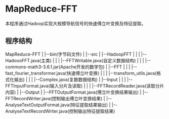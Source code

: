 # MapReduce-FFT

本程序通过Hadoop实现大规模导航信号的快速傅立叶变换及特征提取。

## 程序结构

MapReduce-FFT
		|
		|--bin(字节码文件)
		|
		|--src
				|
				|--HadoopFFT
				|			|
				|			|--HadoooFFT.java(主类)
				|			|
				|			|--FFTWritable.java(自定义数据结构)
				|			|
				|			|--commons-math3-3.6.1.jar(Apache开发的数学包)
				|
				|--FFT
				|		|
				|		|--fast_fourier_transformer.java(快速傅立叶变换)
				|		|
				|		|--transform_utils.java(格式化输出)
				|		|
				|		|--Complex.java(复数数据结构)
				|
				|--Input
				|		|
				|		|--FFTInputFormat.java(输入分片及读取)
				|		|
				|		|--FFTRecordReader.java(读取分片内容)
				|
				|--Output
							|
							|--FFTOutputFormat.java(傅立叶变换结果输出)
							|
							|--FFTRecordWriter.java(控制输出傅立叶变换结果)
							|
							|--AnalyseTextOutputFormat.java(特征提取结果输出)
							|
							|--AnalyseTextRecordWriter.java(控制输出特征提取结果)
